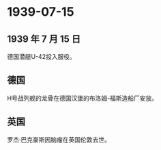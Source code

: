 # 1939-07-15

## 1939 年 7 月 15 日

德国潜艇U-42投入服役。

## 德国

H号战列舰的龙骨在德国汉堡的布洛姆-福斯造船厂安放。

## 英国

罗杰·巴克豪斯因脑瘤在英国伦敦去世。

